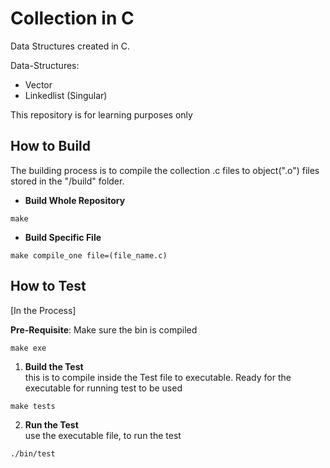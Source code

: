 # Collection in C
Data Structures created in C. 

Data-Structures:
- Vector
- Linkedlist (Singular)

This repository is for learning purposes only


## How to Build
The building process is to compile the collection .c files to object(".o")
files stored in the "/build" folder.

- **Build Whole Repository**
```
make  
```

- **Build Specific File**
```
make compile_one file=(file_name.c)  
```


## How to Test
[In the Process]


**Pre-Requisite**: Make sure the bin is compiled
```
make exe
```

1. **Build the Test** <br>
this is to compile inside the Test file to executable.
Ready for the executable for running test to be used
```
make tests
```


2. **Run the Test**   <br>
use the executable file, to run the test
```
./bin/test
```




